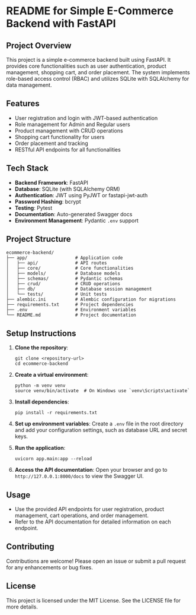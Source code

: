 # README for Simple E-Commerce Backend with FastAPI

## Project Overview

This project is a simple e-commerce backend built using FastAPI. It provides core functionalities such as user authentication, product management, shopping cart, and order placement. The system implements role-based access control (RBAC) and utilizes SQLite with SQLAlchemy for data management.

## Features

- User registration and login with JWT-based authentication
- Role management for Admin and Regular users
- Product management with CRUD operations
- Shopping cart functionality for users
- Order placement and tracking
- RESTful API endpoints for all functionalities

## Tech Stack

- **Backend Framework**: FastAPI
- **Database**: SQLite (with SQLAlchemy ORM)
- **Authentication**: JWT using PyJWT or fastapi-jwt-auth
- **Password Hashing**: bcrypt
- **Testing**: Pytest
- **Documentation**: Auto-generated Swagger docs
- **Environment Management**: Pydantic `.env` support

## Project Structure

```
ecommerce-backend/
├── app/                  # Application code
│   ├── api/              # API routes
│   ├── core/             # Core functionalities
│   ├── models/           # Database models
│   ├── schemas/          # Pydantic schemas
│   ├── crud/             # CRUD operations
│   ├── db/               # Database session management
│   └── tests/            # Unit tests
├── alembic.ini           # Alembic configuration for migrations
├── requirements.txt      # Project dependencies
├── .env                  # Environment variables
└── README.md             # Project documentation
```

## Setup Instructions

1. **Clone the repository**:
   ```
   git clone <repository-url>
   cd ecommerce-backend
   ```

2. **Create a virtual environment**:
   ```
   python -m venv venv
   source venv/bin/activate  # On Windows use `venv\Scripts\activate`
   ```

3. **Install dependencies**:
   ```
   pip install -r requirements.txt
   ```

4. **Set up environment variables**:
   Create a `.env` file in the root directory and add your configuration settings, such as database URL and secret keys.

5. **Run the application**:
   ```
   uvicorn app.main:app --reload
   ```

6. **Access the API documentation**:
   Open your browser and go to `http://127.0.0.1:8000/docs` to view the Swagger UI.

## Usage

- Use the provided API endpoints for user registration, product management, cart operations, and order management.
- Refer to the API documentation for detailed information on each endpoint.

## Contributing

Contributions are welcome! Please open an issue or submit a pull request for any enhancements or bug fixes.

## License

This project is licensed under the MIT License. See the LICENSE file for more details.
